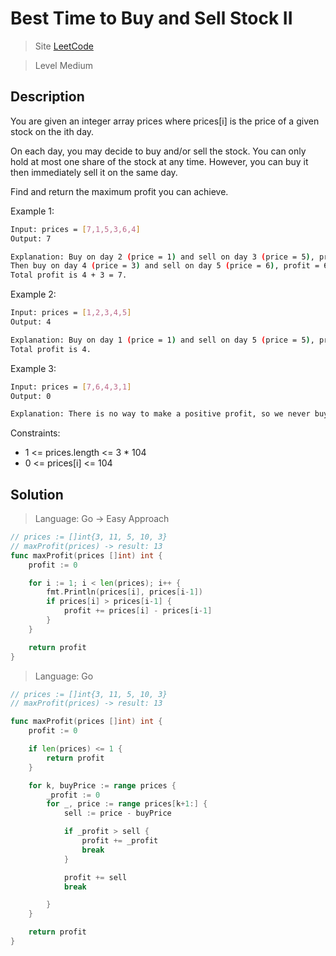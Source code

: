 Best Time to Buy and Sell Stock II
====

> Site [LeetCode](https://leetcode.com/problems/best-time-to-buy-and-sell-stock-ii/)

> Level Medium

## Description

You are given an integer array prices where prices[i] is the price of a given stock on the ith day.

On each day, you may decide to buy and/or sell the stock. You can only hold at most one share of the stock at any time. However, you can buy it then immediately sell it on the same day.

Find and return the maximum profit you can achieve.

Example 1:
```bash
Input: prices = [7,1,5,3,6,4]
Output: 7

Explanation: Buy on day 2 (price = 1) and sell on day 3 (price = 5), profit = 5-1 = 4.
Then buy on day 4 (price = 3) and sell on day 5 (price = 6), profit = 6-3 = 3.
Total profit is 4 + 3 = 7.
```

Example 2:
```bash
Input: prices = [1,2,3,4,5]
Output: 4

Explanation: Buy on day 1 (price = 1) and sell on day 5 (price = 5), profit = 5-1 = 4.
Total profit is 4.
```

Example 3:
```bash
Input: prices = [7,6,4,3,1]
Output: 0

Explanation: There is no way to make a positive profit, so we never buy the stock to achieve the maximum profit of 0.
```

Constraints:

- 1 <= prices.length <= 3 * 104
- 0 <= prices[i] <= 104

## Solution
> Language: Go -> Easy Approach

```go
// prices := []int{3, 11, 5, 10, 3}
// maxProfit(prices) -> result: 13
func maxProfit(prices []int) int {
	profit := 0

	for i := 1; i < len(prices); i++ {
		fmt.Println(prices[i], prices[i-1])
		if prices[i] > prices[i-1] {
			profit += prices[i] - prices[i-1]
		}
	}

	return profit
}
```

> Language: Go

```go
// prices := []int{3, 11, 5, 10, 3}
// maxProfit(prices) -> result: 13

func maxProfit(prices []int) int {
	profit := 0

	if len(prices) <= 1 {
		return profit
	}

	for k, buyPrice := range prices {
		_profit := 0
		for _, price := range prices[k+1:] {
			sell := price - buyPrice

			if _profit > sell {
				profit += _profit
				break
			}

			profit += sell
			break

		}
	}

	return profit
}
```
